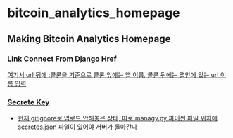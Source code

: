# bitcoin_analytics_homepage
Making Bitcoin Analytics Homepage 
---

### Link Connect From Django Href
<a class="nav-link" href="{% url 'myapp:index' %}">

여기서 url 뒤에 :콜론을 기준으로 콜론 앞에는 앱 이름, 콜론 뒤에는 앱안에 있는 url 이름 입력

### Secrete Key
- 현재 gitignore로 업로드 안해놓은 상태, 따로 managy.py 파이썬 파일 위치에 secretes.json 파일이 있어야 서버가 돌아간다
